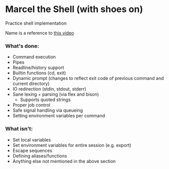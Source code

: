 # Marcel the Shell (with shoes on)
Practice shell implementation  


Name is a reference to [this video](https://www.youtube.com/watch?v=VF9-sEbqDvU)

### What's done:
* Command execution
* Pipes
* Readline/history support
* Builtin functions (cd, exit)
* Dynamic prompt (changes to reflect exit code of previous command and current directory)
* IO redirection (stdin, stdout, stderr)
* Sane lexing + parsing (via flex and bison)
    * Supports quoted strings
* Proper job control
* Safe signal handling via queueing
* Setting environment variables per command

### What isn't:
* Set local variables
* Set environment variables for entire session (e.g. export)
* Escape sequences
* Defining aliases/functions
* Anything else not mentioned in the above section
